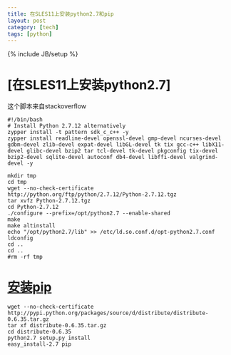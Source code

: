 ```yaml
---
title: 在SLES11上安装python2.7和pip
layout: post
category: [tech]
tags: [python]
---
```

{% include JB/setup %}

# [在SLES11上安装python2.7]
这个脚本来自stackoverflow

    #!/bin/bash
    # Install Python 2.7.12 alternatively
    zypper install -t pattern sdk_c_c++ -y
    zypper install readline-devel openssl-devel gmp-devel ncurses-devel gdbm-devel zlib-devel expat-devel libGL-devel tk tix gcc-c++ libX11-devel glibc-devel bzip2 tar tcl-devel tk-devel pkgconfig tix-devel bzip2-devel sqlite-devel autoconf db4-devel libffi-devel valgrind-devel -y

    mkdir tmp
    cd tmp
    wget --no-check-certificate http://python.org/ftp/python/2.7.12/Python-2.7.12.tgz
    tar xvfz Python-2.7.12.tgz
    cd Python-2.7.12
    ./configure --prefix=/opt/python2.7 --enable-shared
    make
    make altinstall
    echo "/opt/python2.7/lib" >> /etc/ld.so.conf.d/opt-python2.7.conf
    ldconfig
    cd ..
    cd ..
    #rm -rf tmp


# [安装pip](https://www.fir3net.com/Programming/Python/how-to-install-easyinstall-27-and-pip-27.html)

    wget --no-check-certificate http://pypi.python.org/packages/source/d/distribute/distribute-0.6.35.tar.gz
    tar xf distribute-0.6.35.tar.gz
    cd distribute-0.6.35
    python2.7 setup.py install
    easy_install-2.7 pip
 
